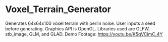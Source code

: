 # Voxel_Terrain_Generator
Generates 64x64x100 voxel terrain with perlin noise. User inputs a seed before generating. Graphics API is OpenGL. Libraries used are GLFW, stb_image, GLM, and GLAD. 
Demo Footage: https://youtu.be/K5qVCimC_4Y
